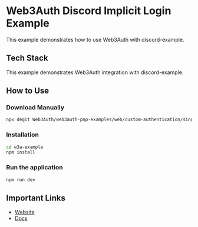 # Web3Auth Discord Implicit Login Example

This example demonstrates how to use Web3Auth with discord-example.

## Tech Stack

This example demonstrates Web3Auth integration with discord-example.

## How to Use

### Download Manually

```bash
npx degit Web3Auth/web3auth-pnp-examples/web/custom-authentication/single-connection/implicit-login/discord-example w3a-example
```

### Installation

```bash
cd w3a-example
npm install
```

### Run the application

```bash
npm run dev
```

## Important Links

- [Website](https://web3auth.io)
- [Docs](https://web3auth.io/docs)
